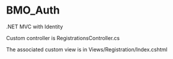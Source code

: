 # BMO_Auth
.NET MVC with Identity

Custom controller is RegistrationsController.cs

The associated custom view is in Views/Registration/Index.cshtml
